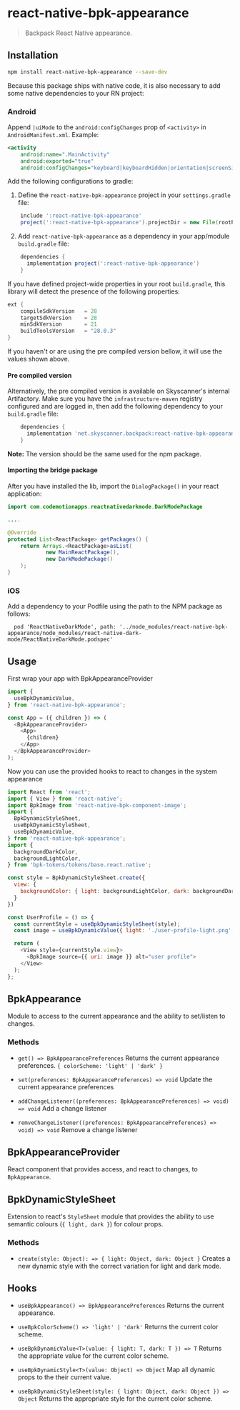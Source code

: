 # react-native-bpk-appearance

> Backpack React Native appearance.

## Installation

```sh
npm install react-native-bpk-appearance --save-dev
```

Because this package ships with native code, it is also necessary to add some native dependencies to your RN project:

### Android

Append `|uiMode` to the `android:configChanges` prop of `<activity>` in `AndroidManifest.xml`. Example:

```xml
<activity
    android:name=".MainActivity"
    android:exported="true"
    android:configChanges="keyboard|keyboardHidden|orientation|screenSize|uiMode">
```

Add the following configurations to gradle:

  1. Define the `react-native-bpk-appearance` project in your `settings.gradle` file:

```groovy
    include ':react-native-bpk-appearance'
    project(':react-native-bpk-appearance').projectDir = new File(rootProject.projectDir, '../node_modules/react-native-bpk-appearance/src/android')
```

  2. Add `react-native-bpk-appearance` as a dependency in your app/module `build.gradle` file:

```groovy
    dependencies {
      implementation project(':react-native-bpk-appearance')
    }
```

If you have defined project-wide properties in your root `build.gradle`, this library will detect the presence of the following properties:

```groovy
ext {
    compileSdkVersion   = 28
    targetSdkVersion    = 28
    minSdkVersion       = 21
    buildToolsVersion   = "28.0.3"
}
```

If you haven't or are using the pre compiled version bellow, it will use the values shown above.

#### Pre compiled version

Alternatively, the pre compiled version is available on Skyscanner's internal Artifactory. Make sure you have the `infrastructure-maven` registry configured and are logged in, then add the following dependency to your `build.gradle` file:

```groovy
    dependencies {
      implementation 'net.skyscanner.backpack:react-native-bpk-appearance:<version>'
    }
```

**Note:** The version should be the same used for the npm package.


#### Importing the bridge package

After you have installed the lib, import the `DialogPackage()` in your react application:

```java
import com.codemotionapps.reactnativedarkmode.DarkModePackage

....

@Override
protected List<ReactPackage> getPackages() {
    return Arrays.<ReactPackage>asList(
            new MainReactPackage(),
            new DarkModePackage()
    );
}
```

### iOS

Add a dependency to your Podfile using the path to the NPM package as follows:

```
  pod 'ReactNativeDarkMode', path: '../node_modules/react-native-bpk-appearance/node_modules/react-native-dark-mode/ReactNativeDarkMode.podspec'
```

## Usage

First wrap your app with BpkAppearanceProvider

```js
import {
  useBpkDynamicValue,
} from 'react-native-bpk-appearance';

const App = ({ children }) => (
  <BpkAppearanceProvider>
    <App>
      {children}
    </App>
  </BpkAppearanceProvider>
);
```

Now you can use the provided hooks to react to changes in the system appearance

```js
import React from 'react';
import { View } from 'react-native';
import BpkImage from 'react-native-bpk-component-image';
import {
  BpkDynamicStyleSheet,
  useBpkDynamicStyleSheet,
  useBpkDynamicValue,
} from 'react-native-bpk-appearance';
import {
  backgroundDarkColor,
  backgroundLightColor,
} from 'bpk-tokens/tokens/base.react.native';

const style = BpkDynamicStyleSheet.create({
  view: {
    backgroundColor: { light: backgroundLightColor, dark: backgroundDarkColor }
  }
})

const UserProfile = () => {
  const currentStyle = useBpkDynamicStyleSheet(style);
  const image = useBpkDynamicValue({ light: './user-profile-light.png', dark: './user-profile-dark.png' });

  return (
    <View style={currentStyle.view}>
      <BpkImage source={{ uri: image }} alt="user profile">
    </View>
  );
};
```

## BpkAppearance

Module to access to the current appearance and the ability to set/listen to changes.

### Methods

- `get() => BpkAppearancePreferences`
  Returns the current appearance preferences. `{ colorScheme: 'light' | 'dark' }`

- `set(preferences: BpkAppearancePreferences) => void`
  Update the current appearance preferences

- `addChangeListener((preferences: BpkAppearancePreferences) => void) => void`
  Add a change listener

- `remveChangeListener((preferences: BpkAppearancePreferences) => void) => void`
  Remove a change listener

## BpkAppearanceProvider

React component that provides access, and react to changes, to `BpkAppearance`.

## BpkDynamicStyleSheet

Extension to react's `StyleSheet` module that provides the ability to use semantic colours (`{ light, dark }`) for colour props.

### Methods

- `create(style: Object): => { light: Object, dark: Object }`
  Creates a new dynamic style with the correct variation for light and dark mode.

## Hooks

- `useBpkAppearance() => BpkAppearancePreferences`
  Returns the current appearance.

- `useBpkColorScheme() => 'light' | 'dark'`
  Returns the current color scheme.

- `useBpkDynamicValue<T>(value: { light: T, dark: T }) => T`
  Returns the appropriate value for the current color scheme.

- `useBpkDynamicStyle<T>(value: Object) => Object`
  Map all dynamic props to the their current value.

- `useBpkDynamicStyleSheet(style: { light: Object, dark: Object }) => Object`
  Returns the appropriate style for the current color scheme.
